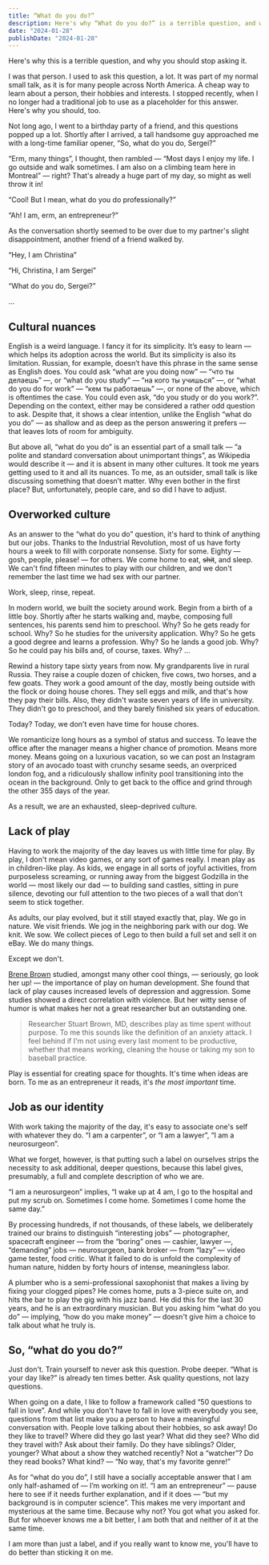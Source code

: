 ```yaml
---
title: “What do you do?”
description: Here's why “What do you do?” is a terrible question, and why you should stop asking it. I was that person. I used to ask this question, a lot. It was part of my normal small talk, as it is for many people across North America.
date: "2024-01-28"
publishDate: "2024-01-28"
---
```


Here's why this is a terrible question, and why you should stop asking it.

I was that person. I used to ask this question, a lot. It was part of my normal small talk, as it is for many people across North America. A cheap way to learn about a person, their hobbies and interests. I stopped recently, when I no longer had a traditional job to use as a placeholder for this answer. Here's why you should, too.

Not long ago, I went to a birthday party of a friend, and this questions popped up a lot. Shortly after I arrived, a tall handsome guy approached me with a long-time familiar opener, “So, what do you do, Sergei?”

“Erm, many things”, I thought, then rambled — “Most days I enjoy my life. I go outside and walk sometimes. I am also on a climbing team here in Montreal” — right? That's already a huge part of my day, so might as well throw it in!

“Cool! But I mean, what do you do professionally?”

“Ah! I am, erm, an entrepreneur?”

As the conversation shortly seemed to be over due to my partner's slight disappointment, another friend of a friend walked by.

“Hey, I am Christina”

“Hi, Christina, I am Sergei”

“What do you do, Sergei?”

…

## Cultural nuances

English is a weird language. I fancy it for its simplicity. It’s easy to learn — which helps its adoption across the world. But its simplicity is also its limitation. Russian, for example, doesn’t have this phrase in the same sense as English does. You could ask “what are you doing now” — “что ты делаешь” —, or “what do you study” — “на кого ты учишься” —, or “what do you do for work” — “кем ты работаешь” —, or none of the above, which is oftentimes the case. You could even ask, “do you study or do you work?”. Depending on the context, either may be considered a rather odd question to ask. Despite that, it shows a clear intention, unlike the English “what do you do” — as shallow and as deep as the person answering it prefers — that leaves lots of room for ambiguity.

But above all, “what do you do” is an essential part of a small talk — “a polite and standard conversation about unimportant things”, as Wikipedia would describe it — and it is absent in many other cultures. It took me years getting used to it and all its nuances. To me, as an outsider, small talk is like discussing something that doesn’t matter. Why even bother in the first place? But, unfortunately, people care, and so did I have to adjust.

## Overworked culture

As an answer to the “what do you do” question, it's hard to think of anything but our jobs. Thanks to the Industrial Revolution, most of us have forty hours a week to fill with corporate nonsense. Sixty for some. Eighty — gosh, people, please! — for others. We come home to eat, ~~shit~~, and sleep. We can't find fifteen minutes to play with our children, and we don't remember the last time we had sex with our partner.

Work, sleep, rinse, repeat.

In modern world, we built the society around work. Begin from a birth of a little boy. Shortly after he starts walking and, maybe, composing full sentences, his parents send him to preschool. Why? So he gets ready for school. Why? So he studies for the university application. Why? So he gets a good degree and learns a profession. Why? So he lands a good job. Why? So he could pay his bills and, of course, taxes. Why? …

Rewind a history tape sixty years from now. My grandparents live in rural Russia. They raise a couple dozen of chicken, five cows, two horses, and a few goats. They work a good amount of the day, mostly being outside with the flock or doing house chores. They sell eggs and milk, and that's how they pay their bills. Also, they didn't waste seven years of life in university. They didn't go to preschool, and they barely finished six years of education.

Today? Today, we don't even have time for house chores.

We romanticize long hours as a symbol of status and success. To leave the office after the manager means a higher chance of promotion. Means more money. Means going on a luxurious vacation, so we can post an Instagram story of an avocado toast with crunchy sesame seeds, an overpriced london fog, and a ridiculously shallow infinity pool transitioning into the ocean in the background. Only to get back to the office and grind through the other 355 days of the year.

As a result, we are an exhausted, sleep-deprived culture.

## Lack of play

Having to work the majority of the day leaves us with little time for play. By play, I don't mean video games, or any sort of games really. I mean play as in children-like play. As kids, we engage in all sorts of joyful activities, from purposeless screaming, or running away from the biggest Godzilla in the world — most likely our dad — to building sand castles, sitting in pure silence, devoting our full attention to the two pieces of a wall that don't seem to stick together.

As adults, our play evolved, but it still stayed exactly that, play. We go in nature. We visit friends. We jog in the neighboring park with our dog. We knit. We sow. We collect pieces of Lego to then build a full set and sell it on eBay. We do many things.

Except we don't.

[Brene Brown](https://www.huffpost.com/entry/brene-brown-importance-of-play_n_4675625) studied, amongst many other cool things, — seriously, go look her up! — the importance of play on human development. She found that lack of play causes increased levels of depression and aggression. Some studies showed a direct correlation with violence. But her witty sense of humor is what makes her not a great researcher but an outstanding one.

> Researcher Stuart Brown, MD, describes play as time spent without purpose. To me this sounds like the definition of an anxiety attack. I feel behind if I'm not using every last moment to be productive, whether that means working, cleaning the house or taking my son to baseball practice.
> 

Play is essential for creating space for thoughts. It's time when ideas are born. To me as an entrepreneur it reads, it's *the most important* time.

## Job as our identity

With work taking the majority of the day, it's easy to associate one's self with whatever they do. “I am a carpenter”, or “I am a lawyer”, “I am a neurosurgeon”.

What we forget, however, is that putting such a label on ourselves strips the necessity to ask additional, deeper questions, because this label gives, presumably, a full and complete description of who we are.

“I am a neurosurgeon” implies, “I wake up at 4 am, I go to the hospital and put my scrub on. Sometimes I come home. Sometimes I come home the same day.”

By processing hundreds, if not thousands, of these labels, we deliberately trained our brains to distinguish “interesting jobs” — photographer, spacecraft engineer — from the “boring” ones — cashier, lawyer —, “demanding” jobs — neurosurgeon, bank broker — from “lazy” — video game tester, food critic. What it failed to do is unfold the complexity of human nature, hidden by forty hours of intense, meaningless labor.

A plumber who is a semi-professional saxophonist that makes a living by fixing your clogged pipes? He comes home, puts a 3-piece suite on, and hits the bar to play the gig with his jazz band. He did this for the last 30 years, and he is an extraordinary musician. But you asking him “what do you do” — implying, “how do you make money” — doesn't give him a choice to talk about what he truly is.

## So, “what do you do?”

Just don't. Train yourself to never ask this question. Probe deeper. “What is your day like?” is already ten times better. Ask quality questions, not lazy questions.

When going on a date, I like to follow a framework called “50 questions to fall in love”. And while you don't have to fall in love with everybody you see, questions from that list make you a person to have a meaningful conversation with. People love talking about their hobbies, so ask away! Do they like to travel? Where did they go last year? What did they see? Who did they travel with? Ask about their family. Do they have siblings? Older, younger? What about a show they watched recently? Not a “watcher”? Do they read books? What kind? — “No way, that's my favorite genre!”

As for “what do you do”, I still have a socially acceptable answer that I am only half-ashamed of — I’m working on it!. “I am an entrepreneur” — pause here to see if it needs further explanation, and if it does — “but my background is in computer science”. This makes me very important and mysterious at the same time. Because why not? You got what you asked for. But for whoever knows me a bit better, I am both that and neither of it at the same time.

I am more than just a label, and if you really want to know me, you'll have to do better than sticking it on me.
